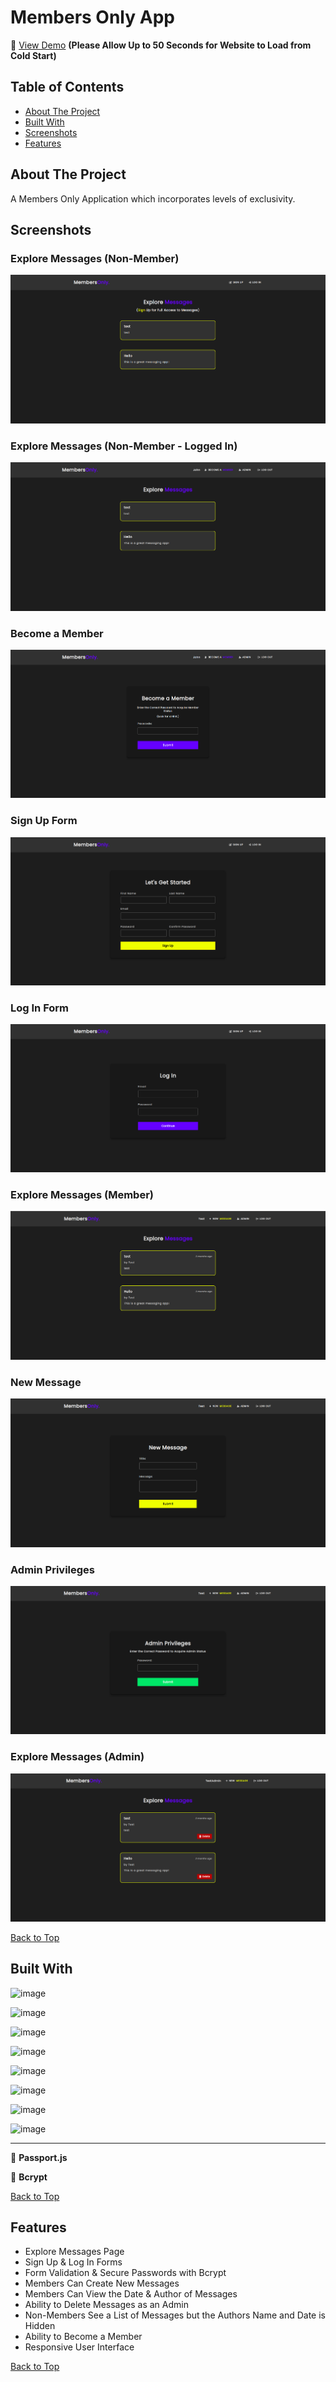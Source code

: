 # Members Only App

🔗 [View Demo](https://members-only-app-6gk8.onrender.com) **(Please Allow Up to 50 Seconds for Website to Load from Cold Start)**

## Table of Contents
- [About The Project](#about-the-project)
- [Built With](#built-with)
- [Screenshots](#screenshots)
- [Features](#features)

## About The Project
A Members Only Application which incorporates levels of exclusivity.

## Screenshots

### Explore Messages (Non-Member)
![](screenshots/explore-messages-members-only-app.png)

### Explore Messages (Non-Member - Logged In)
![](screenshots/explore-messages-non-member-logged-in-members-only-app.png)

### Become a Member
![](screenshots/become-a-member-members-only-app.png)

### Sign Up Form
![](screenshots/sign-up-members-only-app.png)  

### Log In Form
![](screenshots/log-in-members-only-app.png)  

### Explore Messages (Member)
![](screenshots/explore-messages-member-members-only-app.png) 

### New Message
![](screenshots/new-message-members-only-app.png)

### Admin Privileges
![](screenshots/admin-members-only-app.png) 

### Explore Messages (Admin)
![](screenshots/explore-messages-admin-members-only-app.png) 

[Back to Top](#members-only-app)

## Built With
![image](https://img.shields.io/badge/HTML5-E34F26?style=for-the-badge&logo=html5&logoColor=white)

![image](https://img.shields.io/badge/CSS3-1572B6?style=for-the-badge&logo=css3&logoColor=white)

![image](https://img.shields.io/badge/JavaScript-323330?style=for-the-badge&logo=javascript&logoColor=F7DF1E)

![image](https://img.shields.io/badge/Webpack-8DD6F9?style=for-the-badge&logo=Webpack&logoColor=white)

![image](https://img.shields.io/badge/React-20232A?style=for-the-badge&logo=react&logoColor=61DAFB)

![image](https://img.shields.io/badge/Node%20js-339933?style=for-the-badge&logo=nodedotjs&logoColor=white)

![image](https://img.shields.io/badge/Express%20js-000000?style=for-the-badge&logo=express&logoColor=white)

![image](https://img.shields.io/badge/MongoDB-4EA94B?style=for-the-badge&logo=mongodb&logoColor=white)

---

🔏 **Passport.js**

🔑 **Bcrypt**

[Back to Top](#members-only-app)

## Features

- Explore Messages Page
- Sign Up & Log In Forms
- Form Validation & Secure Passwords with Bcrypt
- Members Can Create New Messages
- Members Can View the Date & Author of Messages
- Ability to Delete Messages as an Admin
- Non-Members See a List of Messages but the Authors Name and Date is Hidden
- Ability to Become a Member
- Responsive User Interface

[Back to Top](#members-only-app)
